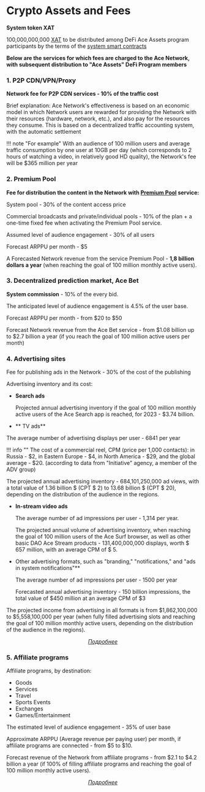 # Crypto Assets and Fees

<div id="popup-container" style="display: none;">
    <div id="popup-overlay"></div>
    <div id="popup-content"></div>
    <div id="popup-close">
        <img src="{{ assets_root }}/images/close.png" />
    </div>
</div>



**System token XAT**

100,000,000,000 [XAT][1] to be distributed among DeFi Ace Assets program participants by the terms of the [system smart contracts][2]

**Below are the services for which fees are charged to the Ace Network, with subsequent distribution to "Ace Assets" DeFi Program members**


### 1. P2P CDN/VPN/Proxy

**Network fee for P2P CDN services - 10% of the traffic cost**

Brief explanation: Ace Network's effectiveness is based on an economic model in which Network users are rewarded for providing the Network with their resources (hardware, network, etc.), and also pay for the resources they consume. This is based on a decentralized traffic accounting system, with the automatic settlement

!!! note "For example"
    With an audience of 100 million users and average traffic consumption by one user at 10GB per day (which corresponds to 2 hours of watching a video, in relatively good HD quality), the Network's fee will be $365 million per year


### 2. Premium Pool

**Fee for distribution the content in the Network with [Premium Pool][3] service:**

System pool - 30% of the content access price

Commercial broadcasts and private/individual pools - 10% of the plan + a one-time fixed fee when activating the Premium Pool service.

Assumed level of audience engagement - 30% of all users

Forecast ARPPU per month - $5

A Forecasted Network revenue from the service Premium Pool - **1,8 billion dollars a year** (when reaching the goal of 100 million monthly active users).

### 3. Decentralized prediction market, Ace Bet

**System commission** - 10% of the every bid.

The anticipated level of audience engagement is 4.5% of the user base.

Forecast ARPPU per month - from $20 to $50

Forecast Network revenue from the Ace Bet service - from $1.08 billion up to $2.7 billion a year (if you reach the goal of 100 million active users per month)


### 4. Advertising sites

Fee for publishing ads in the Network - 30% of the cost of the publishing

Advertising inventory and its cost:

- **Search  ads**

    Projected annual advertising inventory if the goal of 100 million monthly active users of the Ace Search app is reached, for 2023 - $3.74 billion.

- ** TV ads**

The average number of advertising displays per user - 6841 per year

!!! info ""
    The cost of a commercial reel, CPM (price per 1,000 contacts): in Russia - $2, in Eastern Europe - $4, in North America - $29, and the global average - $20. (according to data from "Initiative" agency, a member of the ADV group)


The projected annual advertising inventory - 684,101,250,000 ad views, with a total value of 1.36 billion $ (CPT $ 2) to 13.68 billion $ (CPT $ 20), depending on the distribution of the audience in the regions.

- **In-stream video ads**

  The average number of ad impressions per user - 1,314 per year.

  The projected annual volume of advertising inventory, when reaching the goal of 100 million users of the Ace Surf browser, as well as other basic DAO Ace Stream products - 131,400,000,000 displays, worth $ 657 million, with an average CPM of $ 5.

- Other advertising formats, such as "branding," "notifications," and "ads in system notifications"**

  The average number of ad impressions per user - 1500 per year

  Forecasted annual advertising inventory - 150 billion impressions, the total value of $450 million at an average CPM of $3


The projected income from advertising in all formats is from $1,862,100,000 to $5,558,100,000 per year (when fully filled advertising slots and reaching the goal of 100 million monthly active users, depending on the distribution of the audience in the regions).

<p style="text-align: center">
    <em>
        <a class="md-button mdx-button--transparent-light open-popup" data-url="../popup/ads" href="#">
            Подробнее
        </a>
    </em>
</p>


### 5. Affiliate programs

Affiliate programs, by destination:

- Goods
- Services
- Travel
- Sports Events
- Exchanges
- Games/Entertainment

The estimated level of audience engagement - 35% of user base

Approximate ARPPU (Average revenue per paying user) per month, if affiliate programs are connected - from $5 to $10.

Forecast revenue of the Network from affiliate programs - from $2.1 to $4.2 billion a year (if 100% of filling affiliate programs and reaching the goal of 100 million monthly active users).

<p style="text-align: center">
    <em>
        <a class="md-button mdx-button--transparent-light open-popup" data-url="../popup/partnership" href="#">
            Подробнее
        </a>
    </em>
</p>

[1]: ../system-tokens/ace-token.md
[2]: ../glossary/system-smart-contracts.md
[3]: ../services/premium-pool.md
[4]: dao-acestream.md#14
[5]: dao-acestream.md#15-dao-ace-stream
